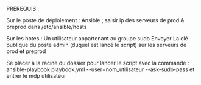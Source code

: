 

PREREQUIS :

Sur le poste de déploiement :
Ansible ; saisir ip des serveurs de prod & preprod dans /etc/ansible/hosts

Sur les hotes :
Un utilisateur appartenant au groupe sudo
Envoyer La clé publique du poste admin (duquel est lancé le script) sur les serveurs de prod et preprod



Se placer à la racine du dossier pour lancer le script avec la commande :
ansible-playbook playbook.yml --user=nom_utilisateur --ask-sudo-pass
et entrer le mdp utilisateur


